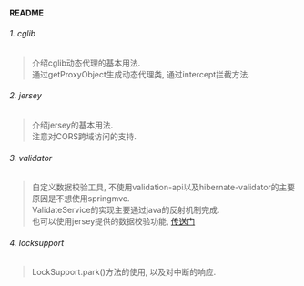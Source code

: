 ####  README

######  1.  cglib 
>   介绍cglib动态代理的基本用法.  
>   通过getProxyObject生成动态代理类, 通过intercept拦截方法.

######  2.  jersey
>   介绍jersey的基本用法.  
>   注意对CORS跨域访问的支持.

######  3.  validator
>   自定义数据校验工具, 不使用validation-api以及hibernate-validator的主要原因是不想使用springmvc.  
>   ValidateService的实现主要通过java的反射机制完成.    
>   也可以使用jersey提供的数据校验功能, [传送门](https://jersey.java.net/documentation/latest/bean-validation.html)

######  4.  locksupport
>   LockSupport.park()方法的使用, 以及对中断的响应.